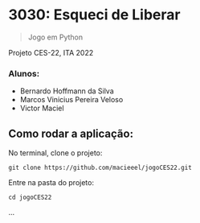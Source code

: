 # 3030: Esqueci de Liberar
> Jogo em Python

Projeto CES-22, ITA 2022

### Alunos:
<!--ts-->
* Bernardo Hoffmann da Silva
* Marcos Vinicius Pereira Veloso
* Victor Maciel
<!--te-->


## Como rodar a aplicação:
No terminal, clone o projeto: 
```
git clone https://github.com/macieeel/jogoCES22.git
```
Entre na pasta do projeto:
```
cd jogoCES22
```

...

